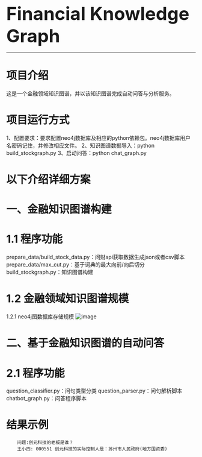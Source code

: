 
<!-- **Financial Knowledge Graph** -->
<font size="66">**Financial Knowledge Graph**</font>

-------
# 项目介绍

这是一个金融领域知识图谱，并以该知识图谱完成自动问答与分析服务。


# 项目运行方式
1、配置要求：要求配置neo4j数据库及相应的python依赖包。neo4j数据库用户名密码记住，并修改相应文件。
2、知识图谱数据导入：python build_stockgraph.py
3、启动问答：python chat_graph.py

# 以下介绍详细方案
# 一、金融知识图谱构建


# 1.1 程序功能
prepare_data/build_stock_data.py：问财api获取数据生成json或者csv脚本
prepare_data/max_cut.py：基于词典的最大向前/向后切分
build_stockgraph.py：知识图谱构建    　　

# 1.2 金融领域知识图谱规模
1.2.1 neo4j图数据库存储规模
![image](https://github.com/rainzy09/KnowledgeGraph-Group4/img/graph_summary.png)




# 二、基于金融知识图谱的自动问答


# 2.1 程序功能
question_classifier.py：问句类型分类
question_parser.py：问句解析脚本
chatbot_graph.py：问答程序脚本




# 结果示例

        问题:创元科技的老板是谁？
        王小四: 000551 创元科技的实际控制人是：苏州市人民政府(地方国资委)
        

